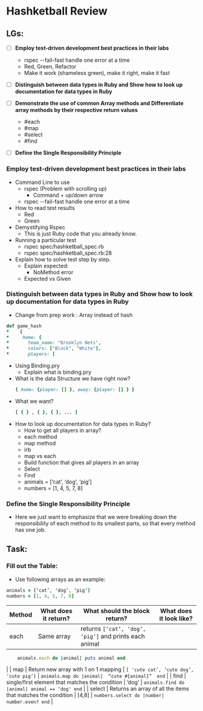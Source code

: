 # Hashketball Review

## LGs:
- [ ] **Employ test-driven development best practices in their labs**
    * rspec --fail-fast handle one error at a time
    * Red, Green, Refactor
    * Make it work (shameless green), make it right, make it fast
- [ ] **Distinguish between data types in Ruby and Show how to look up documentation for data types in Ruby**
- [ ] **Demonstrate the use of common Array methods and Differentiate array methods by their respective return values**
    * #each
    * #map
    * #select
    * #find
- [ ] **Define the Single Responsibility Principle**


### Employ test-driven development best practices in their labs
* Command Line to use
    * rspec (Problem with scrolling up)
        * Command + up/down arrow
    * rspec --fail-fast handle one error at a time
* How to read test results
    * Red
    * Green
* Demystifying Rspec 
    * This is just Ruby code that you already know.
* Running a particular test
    * rspec spec/hashketball_spec.rb 
    * rspec spec/hashketball_spec.rb:28
* Explain how to solve test step by step.
    * Explain expected: 
        * NoMethod error
    * Expected vs Given


### Distinguish between data types in Ruby and Show how to look up documentation for data types in Ruby 
* Change from prep work : Array instead of hash
 ```ruby 
def game_hash
*    {
*     home: {
*       team_name: "Brooklyn Nets",
*       colors: ["Black", "White"],
*       players: [
```
* Using Binding.pry
    * Explain what is binding.pry
* What is the data Structure we have right now?
    ```ruby
    { home: {player: [] }, away: {player: [] } }
    ```
* What we want?
    ```ruby
    [ { } , { }, { }, ... ]
    ```
* How to look up documentation for data types in Ruby?
    * How to get all players in array?
    * each method
    * map method
    * irb
    * map vs each 
    * Build function that gives all players in an array
    * Select 
    * Find
    * animals = [‘cat’, ‘dog’, ‘pig’]
    * numbers = [1, 4, 5, 7, 8]



### Define the Single Responsibility Principle


* Here we just want to emphasize that we were breaking down the responsibility of each method to its smallest parts, so that every method has one job.



## Task:

### Fill out the Table:

* Use following arrays as an example:

```ruby
animals = [‘cat’, ‘dog’, ‘pig’]
numbers = [1, 4, 5, 7, 8]
```

| Method | What does it return? | What should the block return? | What does it look like? |
| ------------- | ------------- | ------------- | ------------- |
| each  | Same array | returns `[‘cat’, ‘dog’, ‘pig’]` and prints each animal | 
```ruby
    animals.each do |animal| puts animal end 
```
|
| map  | Return new array with 1 on 1 mapping | `[ 'cute cat’, ‘cute dog’, ‘cute pig’]` | ```animals.map do |animal|  “cute #{animal}”  end``` |
| find  | single/first element that matches the condition | ‘dog’ | ```animals.find do |animal| animal == ‘dog' end``` |
| select  | Returns an array of all the items that matches the condition | [4,8] | ```numbers.select do |number| number.even? end``` |


